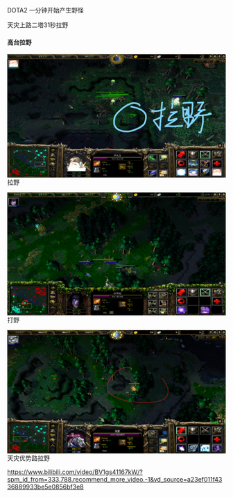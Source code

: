 DOTA2 一分钟开始产生野怪

天灾上路二塔31秒拉野



#### 高台拉野

<img src="./img/高台眼拉野.jpg" alt="高台眼拉野" style="zoom: 50%;" align="left" />



拉野

<img src="./img/拉野.png" alt="拉野" style="zoom: 50%;" align="left" />

打野

<img src="./img/打野.png" alt="打野" style="zoom: 50%;" align="left" />

天灾优势路拉野

https://www.bilibili.com/video/BV1gs41167kW/?spm_id_from=333.788.recommend_more_video.-1&vd_source=a23ef011f4336889933be5e0856bf3e8
